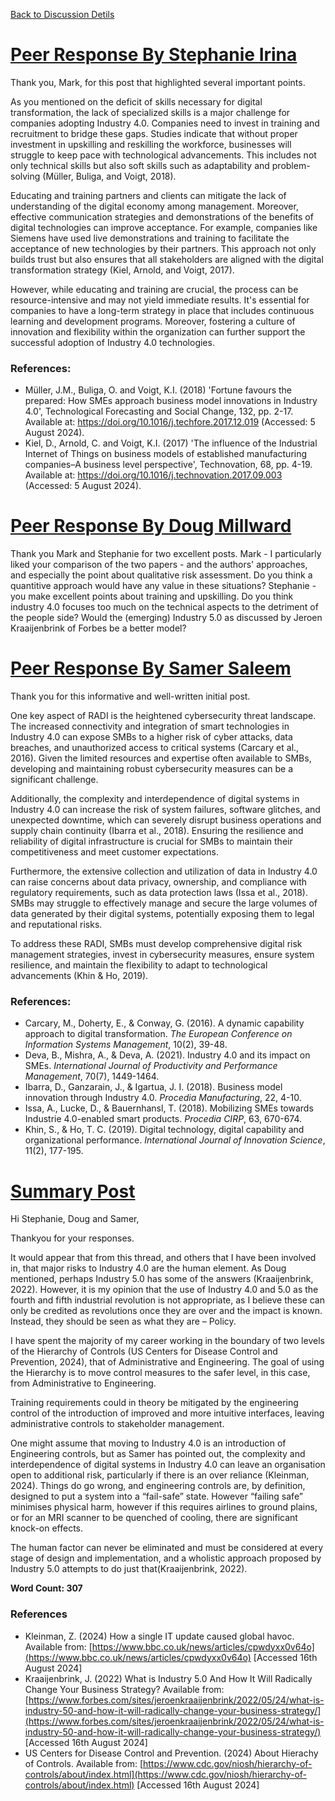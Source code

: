 [Back to Discussion Detils](../ColabDiscus1.md)
# [Peer Response By Stephanie Irina](https://www.my-course.co.uk/mod/forum/discuss.php?d=245506#p450710)

Thank you, Mark, for this post that highlighted several important points.

As you mentioned on the deficit of skills necessary for digital transformation, the lack of specialized skills is a major challenge for companies adopting Industry 4.0. Companies need to invest in training and recruitment to bridge these gaps. Studies indicate that without proper investment in upskilling and reskilling the workforce, businesses will struggle to keep pace with technological advancements. This includes not only technical skills but also soft skills such as adaptability and problem-solving (Müller, Buliga, and Voigt, 2018).

Educating and training partners and clients can mitigate the lack of understanding of the digital economy among management. Moreover, effective communication strategies and demonstrations of the benefits of digital technologies can improve acceptance. For example, companies like Siemens have used live demonstrations and training to facilitate the acceptance of new technologies by their partners. This approach not only builds trust but also ensures that all stakeholders are aligned with the digital transformation strategy (Kiel, Arnold, and Voigt, 2017).

However, while educating and training are crucial, the process can be resource-intensive and may not yield immediate results. It's essential for companies to have a long-term strategy in place that includes continuous learning and development programs. Moreover, fostering a culture of innovation and flexibility within the organization can further support the successful adoption of Industry 4.0 technologies.

### References:

* Müller, J.M., Buliga, O. and Voigt, K.I. (2018) 'Fortune favours the prepared: How SMEs approach business model innovations in Industry 4.0', Technological Forecasting and Social Change, 132, pp. 2-17. Available at: https://doi.org/10.1016/j.techfore.2017.12.019 (Accessed: 5 August 2024).
* Kiel, D., Arnold, C. and Voigt, K.I. (2017) 'The influence of the Industrial Internet of Things on business models of established manufacturing companies–A business level perspective', Technovation, 68, pp. 4-19. Available at: https://doi.org/10.1016/j.technovation.2017.09.003 (Accessed: 5 August 2024).

# [Peer Response By Doug Millward](https://www.my-course.co.uk/mod/forum/discuss.php?d=245506#p451908)

Thank you Mark and Stephanie for two excellent posts.
Mark - I particularly liked your comparison of the two papers - and the authors' approaches, and especially the point about qualitative risk assessment. Do you think a quantitive approach would have any value in these situations?
Stephanie - you make excellent points about training and upskilling. Do you think industry 4.0 focuses too much on the technical aspects to the detriment of the people side? Would the (emerging) Industry 5.0 as discussed by Jeroen Kraaijenbrink of Forbes be a better model?

# [Peer Response By Samer Saleem](https://www.my-course.co.uk/mod/forum/discuss.php?d=245506#p452003)
Thank you for this informative and well-written initial post.

One key aspect of RADI is the heightened cybersecurity threat landscape. The increased connectivity and integration of smart technologies in Industry 4.0 can expose SMBs to a higher risk of cyber attacks, data breaches, and unauthorized access to critical systems (Carcary et al., 2016). Given the limited resources and expertise often available to SMBs, developing and maintaining robust cybersecurity measures can be a significant challenge.

Additionally, the complexity and interdependence of digital systems in Industry 4.0 can increase the risk of system failures, software glitches, and unexpected downtime, which can severely disrupt business operations and supply chain continuity (Ibarra et al., 2018). Ensuring the resilience and reliability of digital infrastructure is crucial for SMBs to maintain their competitiveness and meet customer expectations.

Furthermore, the extensive collection and utilization of data in Industry 4.0 can raise concerns about data privacy, ownership, and compliance with regulatory requirements, such as data protection laws (Issa et al., 2018). SMBs may struggle to effectively manage and secure the large volumes of data generated by their digital systems, potentially exposing them to legal and reputational risks.

To address these RADI, SMBs must develop comprehensive digital risk management strategies, invest in cybersecurity measures, ensure system resilience, and maintain the flexibility to adapt to technological advancements (Khin & Ho, 2019).

### References:

* Carcary, M., Doherty, E., & Conway, G. (2016). A dynamic capability approach to digital transformation. *The European Conference on Information Systems Management*, 10(2), 39-48.
* Deva, B., Mishra, A., & Deva, A. (2021). Industry 4.0 and its impact on SMEs. *International Journal of Productivity and Performance Management*, 70(7), 1449-1464.
* Ibarra, D., Ganzarain, J., & Igartua, J. I. (2018). Business model innovation through Industry 4.0. *Procedia Manufacturing*, 22, 4-10.
* Issa, A., Lucke, D., & Bauernhansl, T. (2018). Mobilizing SMEs towards Industrie 4.0-enabled smart products. *Procedia CIRP*, 63, 670-674.
* Khin, S., & Ho, T. C. (2019). Digital technology, digital capability and organizational performance. *International Journal of Innovation Science*, 11(2), 177-195.

# [Summary Post](https://www.my-course.co.uk/mod/forum/discuss.php?d=245506#p452003)
Hi Stephanie, Doug and Samer,

Thankyou for your responses.

It would appear that from this thread, and others that I have been involved in, that major risks to Industry 4.0 are the human element. As Doug mentioned, perhaps Industry 5.0 has some of the answers (Kraaijenbrink, 2022). However, it is my opinion that the use of Industry 4.0 and 5.0 as the fourth and fifth industrial revolution is not appropriate, as I believe these can only be credited as revolutions once they are over and the impact is known. Instead, they should be seen as what they are – Policy.

I have spent the majority of my career working in the boundary of two levels of the Hierarchy of Controls (US Centers for Disease Control and Prevention, 2024), that of Administrative and Engineering. The goal of using the Hierarchy is to move control measures to the safer level, in this case, from Administrative to Engineering.

Training requirements could in theory be mitigated by the engineering control of the introduction of improved and more intuitive interfaces, leaving administrative controls to stakeholder management.

One might assume that moving to Industry 4.0 is an introduction of Engineering controls, but as Samer has pointed out, the complexity and interdependence of digital systems in Industry 4.0 can leave an organisation open to additional risk, particularly if there is an over reliance (Kleinman, 2024). Things do go wrong, and engineering controls are, by definition, designed to put a system into a “fail-safe” state. However “failing safe” minimises physical harm, however if this requires airlines to ground plains, or for an MRI scanner to be quenched of cooling, there are significant knock-on effects.

The human factor can never be eliminated and must be considered at every stage of design and implementation, and a wholistic approach proposed by Industry 5.0 attempts to do just that(Kraaijenbrink, 2022).


**Word Count: 307**

### References

* Kleinman, Z. (2024) How a single IT update caused global havoc. Available from: [https://www.bbc.co.uk/news/articles/cpwdyxx0v64o](https://www.bbc.co.uk/news/articles/cpwdyxx0v64o) [Accessed 16th August 2024]
* Kraaijenbrink, J. (2022) What is Industry 5.0 And How It Will Radically Change Your Business Strategy? Available from: [https://www.forbes.com/sites/jeroenkraaijenbrink/2022/05/24/what-is-industry-50-and-how-it-will-radically-change-your-business-strategy/](https://www.forbes.com/sites/jeroenkraaijenbrink/2022/05/24/what-is-industry-50-and-how-it-will-radically-change-your-business-strategy/) [Accessed 16th August 2024]
* US Centers for Disease Control and Prevention. (2024) About Hierachy of Controls. Available from: [https://www.cdc.gov/niosh/hierarchy-of-controls/about/index.html](https://www.cdc.gov/niosh/hierarchy-of-controls/about/index.html) [Accessed 16th August 2024]

